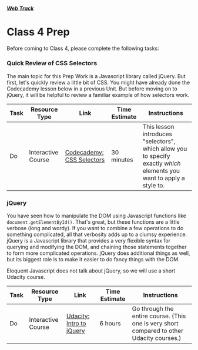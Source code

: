 ##### [Web Track](../..)

# Class 4 Prep

Before coming to Class 4, please complete the following tasks:


### Quick Review of CSS Selectors

The main topic for this Prep Work is a Javascript library called jQuery. But first, let's quickly review a little bit of CSS. You might have already done the Codecademy lesson below in a previous Unit. But before moving on to jQuery, it will be helpful to review a familiar example of how selectors work.

Task | Resource Type | Link | Time Estimate |Instructions
-----|---------------|------|---------------|------------
Do | Interactive Course | [Codecademy: CSS Selectors][css-selectors] | 30 minutes | This lesson introduces "selectors", which allow you to specify exactly *which* elements you want to apply a style to.


### jQuery

You have seen how to manipulate the DOM using Javascript functions like `document.getElementById()`. That's great, but these functions are a little verbose (long and wordy). If you want to combine a few operations to do something complicated, all that verbosity adds up to a clumsy experience. jQuery is a Javascript library that provides a very flexible syntax for querying and modifying the DOM, and chaining those statements together to form more complicated operations. jQuery does additional things as well, but its biggest role is to make it easier to do fancy things with the DOM.

Eloquent Javascript does not talk about jQuery, so we will use a short Udacity course.

Task | Resource Type | Link | Time Estimate | Instructions
-----|---------------|------|---------------|-------------
Do | Interactive Course | [Udacity: Intro to jQuery][udacity-jquery] | 6 hours | Go through the entire course. (This one is very short compared to other Udacity courses.)




[css-selectors]: https://www.codecademy.com/en/courses/web-beginner-en-WF0CF/resume?curriculum_id=50579fb998b470000202dc8b


[udacity-jquery]: https://classroom.udacity.com/courses/ud245/lessons/3314378535/concepts/33166386820923#
